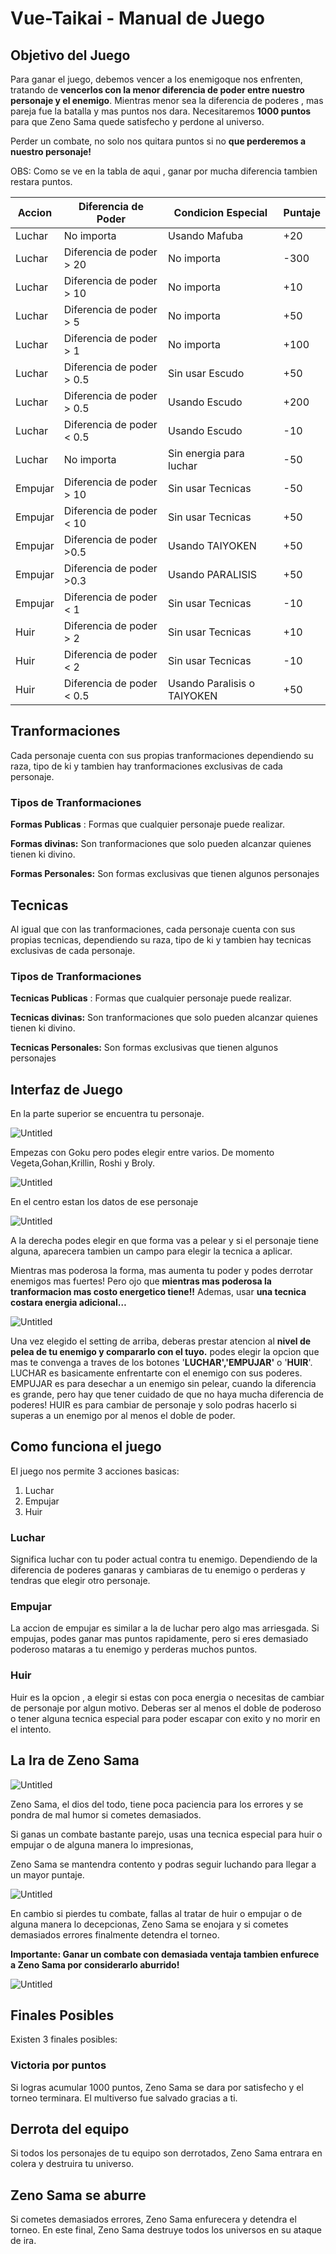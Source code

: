 # Vue-Taikai - Manual de Juego

## Objetivo del Juego

Para ganar el juego, debemos vencer a los enemigoque nos enfrenten, tratando de **vencerlos con la menor diferencia de poder entre nuestro personaje y el enemigo**. Mientras menor sea la diferencia de poderes , mas pareja fue la batalla y mas puntos nos dara. Necesitaremos **1000 puntos** para que Zeno Sama quede satisfecho y perdone al universo.

Perder un combate, no solo nos quitara puntos si no **que perderemos a nuestro personaje!**

OBS: Como se ve en la tabla de aqui , ganar por mucha diferencia tambien restara puntos.

| Accion | Diferencia de Poder | Condicion Especial | Puntaje |
| --- | --- | --- | --- |
| Luchar | No importa | Usando Mafuba | +20 |
| Luchar | Diferencia de poder > 20 | No importa | -300 |
| Luchar | Diferencia de poder > 10 | No importa | +10 |
| Luchar | Diferencia de poder > 5 | No importa | +50 |
| Luchar | Diferencia de poder > 1 | No importa | +100 |
| Luchar | Diferencia de poder > 0.5  | Sin usar Escudo | +50 |
| Luchar | Diferencia de poder > 0.5  | Usando Escudo | +200 |
| Luchar | Diferencia de poder  < 0.5 | Usando Escudo | -10 |
| Luchar | No importa | Sin energia para luchar | -50 |
| Empujar | Diferencia de poder > 10 | Sin usar Tecnicas | -50 |
| Empujar | Diferencia de poder < 10 | Sin usar Tecnicas | +50 |
| Empujar | Diferencia de poder >0.5 | Usando TAIYOKEN | +50 |
| Empujar | Diferencia de poder >0.3 | Usando PARALISIS | +50 |
| Empujar | Diferencia de poder < 1 | Sin usar Tecnicas | -10 |
| Huir | Diferencia de poder > 2 | Sin usar Tecnicas | +10 |
| Huir | Diferencia de poder < 2 | Sin usar Tecnicas | -10 |
| Huir | Diferencia de poder < 0.5 | Usando Paralisis o TAIYOKEN | +50 |

## Tranformaciones

Cada personaje cuenta con sus propias tranformaciones dependiendo su raza, tipo de ki y tambien hay tranformaciones exclusivas de cada personaje.

### Tipos de Tranformaciones

**Formas Publicas** : Formas que cualquier personaje puede realizar.

**Formas divinas:** Son tranformaciones que solo pueden alcanzar quienes tienen ki divino.

**Formas Personales:** Son formas exclusivas que tienen algunos personajes

## Tecnicas

Al igual que con las tranformaciones, cada personaje cuenta con sus propias tecnicas, dependiendo su raza, tipo de ki y tambien hay tecnicas exclusivas de cada personaje.

### Tipos de Tranformaciones

**Tecnicas Publicas** : Formas que cualquier personaje puede realizar.

**Tecnicas divinas:** Son tranformaciones que solo pueden alcanzar quienes tienen ki divino.

**Tecnicas Personales:** Son formas exclusivas que tienen algunos personajes

## Interfaz de Juego

En la parte superior se encuentra tu personaje. 

![Untitled](/manual/Untitled.png)

Empezas con Goku pero podes elegir entre varios.  De momento Vegeta,Gohan,Krillin, Roshi y Broly.

![Untitled](/manual/Untitled%201.png)

En el centro estan los datos de ese personaje 

![Untitled](/manual/Untitled%202.png)

A la derecha podes elegir en que forma vas a pelear y si el personaje tiene alguna, aparecera tambien un campo para elegir la tecnica a aplicar.

Mientras mas poderosa la forma, mas aumenta tu poder y podes derrotar enemigos mas fuertes! Pero ojo que **mientras mas poderosa la tranformacion mas costo energetico tiene!!** Ademas, usar **una tecnica costara energia adicional…**

![Untitled](/manual/Untitled%203.png)

Una vez elegido el setting de arriba, deberas prestar atencion al **nivel de pelea de tu enemigo y compararlo con el tuyo.** podes elegir la opcion que mas te convenga a traves de los botones '**LUCHAR','EMPUJAR'** o '**HUIR**'. LUCHAR es basicamente enfrentarte con el enemigo con sus poderes. EMPUJAR es para desechar a un enemigo sin pelear, cuando la diferencia es grande, pero hay que tener cuidado de que no haya mucha diferencia de poderes! HUIR es para cambiar de personaje y solo podras hacerlo si superas a un enemigo por al menos el doble de poder.

## Como funciona el juego

El juego nos permite 3 acciones basicas:

1. Luchar
2. Empujar
3. Huir

### Luchar

Significa luchar con tu poder actual contra tu enemigo. Dependiendo de la diferencia de poderes ganaras y cambiaras de tu enemigo o perderas y tendras que elegir otro personaje. 

### Empujar

La accion de empujar es similar a la de luchar pero algo mas arriesgada. Si empujas, podes ganar mas puntos rapidamente, pero si eres demasiado poderoso mataras a tu enemigo y perderas muchos puntos.

### Huir

Huir es la opcion , a elegir si estas con poca energia o necesitas de cambiar de personaje por algun motivo. Deberas ser al menos el doble de poderoso o tener alguna tecnica especial para poder escapar con exito y no morir en el intento.

## La Ira de Zeno Sama

![Untitled](/manual/Untitled%204.png)

Zeno Sama, el dios del todo, tiene poca paciencia para los errores y se pondra de mal humor si cometes demasiados.

Si ganas un combate bastante parejo, usas una tecnica especial para huir o empujar o de alguna manera lo impresionas, 

Zeno Sama se mantendra contento y podras seguir luchando para llegar a un mayor puntaje.

![Untitled](/manual/Untitled%205.png)

En cambio si pierdes tu combate, fallas al tratar de huir o empujar o de alguna manera lo decepcionas, Zeno Sama se enojara y si cometes demasiados errores finalmente detendra el torneo.

**Importante: Ganar un combate con demasiada ventaja tambien enfurece a Zeno Sama por considerarlo aburrido!**

![Untitled](/manual/Untitled%206.png)

## Finales Posibles

Existen 3 finales posibles:

### Victoria por puntos

Si logras acumular 1000 puntos, Zeno Sama se dara por satisfecho y el torneo terminara. El multiverso fue salvado gracias a ti.

## Derrota del equipo

Si todos los personajes de tu equipo son derrotados, Zeno Sama entrara en colera y destruira tu universo.

## Zeno Sama se aburre

Si cometes demasiados errores, Zeno Sama enfurecera y detendra el torneo. En este final, Zeno Sama destruye todos los universos en su ataque de ira.